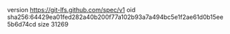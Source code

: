 version https://git-lfs.github.com/spec/v1
oid sha256:64429ea01fed282a40b200f77a102b93a7a494bc5e1f2ae61d0b15ee5b6d74cd
size 31269
